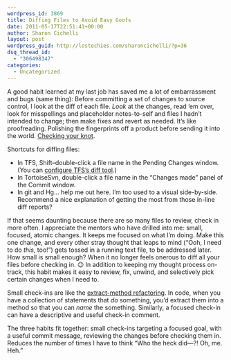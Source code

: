 ```yaml
---
wordpress_id: 3869
title: Diffing Files to Avoid Easy Goofs
date: 2011-05-17T22:51:41+00:00
author: Sharon Cichelli
layout: post
wordpress_guid: http://lostechies.com/sharoncichelli/?p=36
dsq_thread_id:
  - "306498347"
categories:
  - Uncategorized
---
```

A good habit learned at my last job has saved me a lot of embarrassment and bugs (same thing): Before committing a set of changes to source control, I look at the diff of each file. _Look_ at the changes, read &#8217;em over, look for misspellings and placeholder notes-to-self and files I hadn&#8217;t intended to change; then make fixes and revert as needed. It&#8217;s like proofreading. Polishing the fingerprints off a product before sending it into the world. [Checking your knot](http://www.supertopo.com/climbers-forum/1359870/Check-Your-Knot-More-Accidents).

Shortcuts for diffing files:

  * In TFS, Shift&ndash;double-click a file name in the Pending Changes window. (You can [configure TFS&#8217;s diff tool](http://blogs.msdn.com/b/jmanning/archive/2006/02/20/diff-merge-configuration-in-team-foundation-common-command-and-argument-values.aspx).)
  * In TortoiseSvn, double-click a file name in the &#8220;Changes made&#8221; panel of the Commit window.
  * In git and Hg&#8230; help me out here. I&#8217;m too used to a visual side-by-side. Recommend a nice explanation of getting the most from those in-line diff reports?

If that seems daunting because there are so many files to review, check in more often. I appreciate the mentors who have drilled into me: small, focused, atomic changes. It keeps me focused on what I&#8217;m doing. Make this one change, and every other stray thought that leaps to mind (&#8220;Ooh, I need to do _this_, too!&#8221;) gets tossed in a running text file, to be addressed later. How small is small enough? When it no longer feels onerous to diff all your files before checking in. 😉 In addition to keeping my thought process on-track, this habit makes it easy to review, fix, unwind, and selectively pick certain changes when I need to.

Small check-ins are like the [extract-method refactoring](http://www.refactoring.com/catalog/extractMethod.html). In code, when you have a collection of statements that _do_ something, you&#8217;d extract them into a method so that you can _name_ the something. Similarly, a focused check-in can have a descriptive and useful check-in comment.

The three habits fit together: small check-ins targeting a focused goal, with a useful commit message, reviewing the changes before checking them in. Reduces the number of times I have to think &#8220;Who the heck did&mdash;?! Oh, me. Heh.&#8221;
